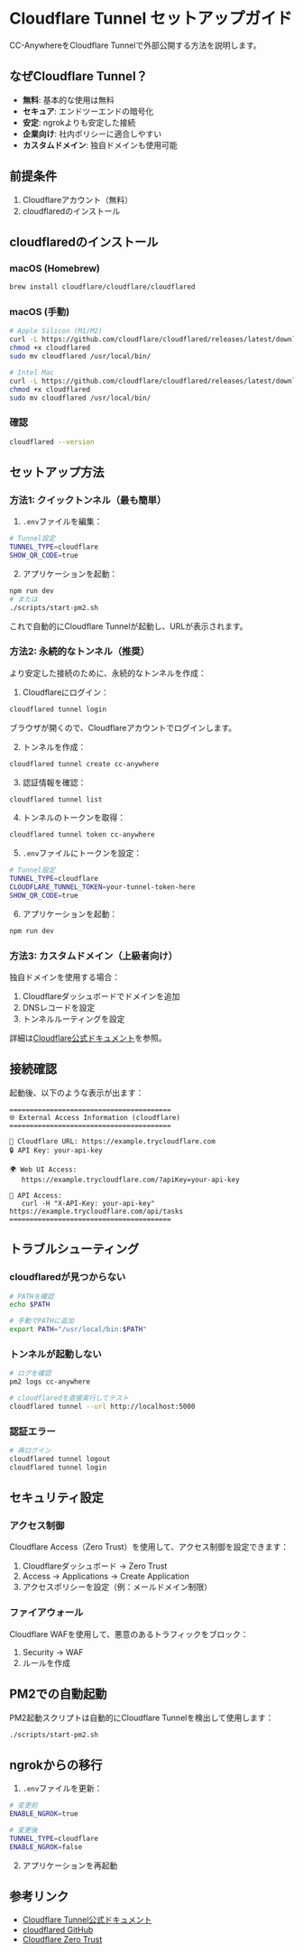 # Cloudflare Tunnel セットアップガイド

CC-AnywhereをCloudflare Tunnelで外部公開する方法を説明します。

## なぜCloudflare Tunnel？

- **無料**: 基本的な使用は無料
- **セキュア**: エンドツーエンドの暗号化
- **安定**: ngrokよりも安定した接続
- **企業向け**: 社内ポリシーに適合しやすい
- **カスタムドメイン**: 独自ドメインも使用可能

## 前提条件

1. Cloudflareアカウント（無料）
2. cloudflaredのインストール

## cloudflaredのインストール

### macOS (Homebrew)
```bash
brew install cloudflare/cloudflare/cloudflared
```

### macOS (手動)
```bash
# Apple Silicon (M1/M2)
curl -L https://github.com/cloudflare/cloudflared/releases/latest/download/cloudflared-darwin-arm64 -o cloudflared
chmod +x cloudflared
sudo mv cloudflared /usr/local/bin/

# Intel Mac
curl -L https://github.com/cloudflare/cloudflared/releases/latest/download/cloudflared-darwin-amd64 -o cloudflared
chmod +x cloudflared
sudo mv cloudflared /usr/local/bin/
```

### 確認
```bash
cloudflared --version
```

## セットアップ方法

### 方法1: クイックトンネル（最も簡単）

1. `.env`ファイルを編集：
```bash
# Tunnel設定
TUNNEL_TYPE=cloudflare
SHOW_QR_CODE=true
```

2. アプリケーションを起動：
```bash
npm run dev
# または
./scripts/start-pm2.sh
```

これで自動的にCloudflare Tunnelが起動し、URLが表示されます。

### 方法2: 永続的なトンネル（推奨）

より安定した接続のために、永続的なトンネルを作成：

1. Cloudflareにログイン：
```bash
cloudflared tunnel login
```
ブラウザが開くので、Cloudflareアカウントでログインします。

2. トンネルを作成：
```bash
cloudflared tunnel create cc-anywhere
```

3. 認証情報を確認：
```bash
cloudflared tunnel list
```

4. トンネルのトークンを取得：
```bash
cloudflared tunnel token cc-anywhere
```

5. `.env`ファイルにトークンを設定：
```bash
# Tunnel設定
TUNNEL_TYPE=cloudflare
CLOUDFLARE_TUNNEL_TOKEN=your-tunnel-token-here
SHOW_QR_CODE=true
```

6. アプリケーションを起動：
```bash
npm run dev
```

### 方法3: カスタムドメイン（上級者向け）

独自ドメインを使用する場合：

1. Cloudflareダッシュボードでドメインを追加
2. DNSレコードを設定
3. トンネルルーティングを設定

詳細は[Cloudflare公式ドキュメント](https://developers.cloudflare.com/cloudflare-one/connections/connect-networks/)を参照。

## 接続確認

起動後、以下のような表示が出ます：

```
========================================
🌐 External Access Information (cloudflare)
========================================

📡 Cloudflare URL: https://example.trycloudflare.com
🔒 API Key: your-api-key

🌍 Web UI Access:
   https://example.trycloudflare.com/?apiKey=your-api-key

📱 API Access:
   curl -H "X-API-Key: your-api-key" https://example.trycloudflare.com/api/tasks
========================================
```

## トラブルシューティング

### cloudflaredが見つからない
```bash
# PATHを確認
echo $PATH

# 手動でPATHに追加
export PATH="/usr/local/bin:$PATH"
```

### トンネルが起動しない
```bash
# ログを確認
pm2 logs cc-anywhere

# cloudflaredを直接実行してテスト
cloudflared tunnel --url http://localhost:5000
```

### 認証エラー
```bash
# 再ログイン
cloudflared tunnel logout
cloudflared tunnel login
```

## セキュリティ設定

### アクセス制御

Cloudflare Access（Zero Trust）を使用して、アクセス制御を設定できます：

1. Cloudflareダッシュボード → Zero Trust
2. Access → Applications → Create Application
3. アクセスポリシーを設定（例：メールドメイン制限）

### ファイアウォール

Cloudflare WAFを使用して、悪意のあるトラフィックをブロック：

1. Security → WAF
2. ルールを作成

## PM2での自動起動

PM2起動スクリプトは自動的にCloudflare Tunnelを検出して使用します：

```bash
./scripts/start-pm2.sh
```

## ngrokからの移行

1. `.env`ファイルを更新：
```bash
# 変更前
ENABLE_NGROK=true

# 変更後
TUNNEL_TYPE=cloudflare
ENABLE_NGROK=false
```

2. アプリケーションを再起動

## 参考リンク

- [Cloudflare Tunnel公式ドキュメント](https://developers.cloudflare.com/cloudflare-one/connections/connect-networks/)
- [cloudflared GitHub](https://github.com/cloudflare/cloudflared)
- [Cloudflare Zero Trust](https://www.cloudflare.com/zero-trust/)